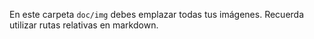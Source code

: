 En este carpeta `doc/img` debes emplazar todas tus imágenes. Recuerda utilizar rutas relativas en markdown.